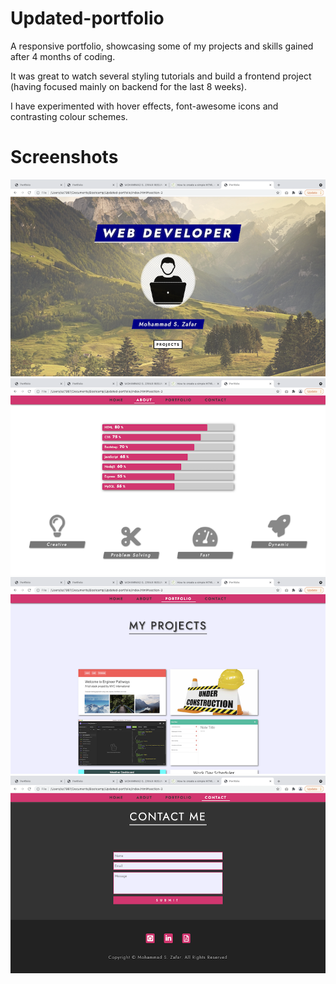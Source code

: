 # Updated-portfolio

A responsive portfolio, showcasing some of my projects and skills gained after 4 months of coding.

It was great to watch several styling tutorials and build a frontend project (having focused mainly on backend for the last 8 weeks).

I have experimented with hover effects, font-awesome icons and contrasting colour schemes.

# Screenshots

![screenshot-1](./images/screenshot-1.png)  
![screenshot-2](./images/screenshot-2.png)  
![screenshot-3](./images/screenshot-3.png)  
![screenshot-4](./images/screenshot-4.png)
